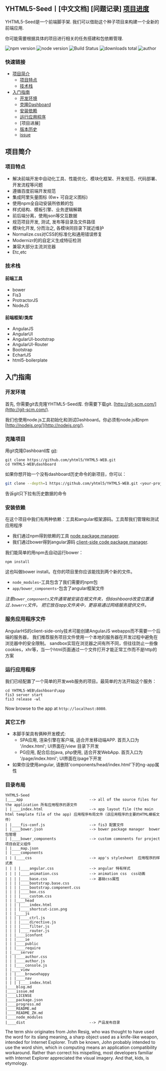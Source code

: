 ## YHTML5-Seed丨[中文文档] [问题记录] [项目进度]


YHTML5-Seed是一个前端脚手架. 我们可以借助这个种子项目来构建一个全新的前端应用.   

你可能需要根据具体的项目进行相关的任务搭建和包依赖管理.
               
![npm version] ![node version] ![Build Status] ![downloads total] ![author]


### 快速链接
- [项目简介](#项目简介)
    - [项目特点](#项目特点)
    - [技术栈](#浏览器兼容)
- [入门指南](#入门指南)
    - [开发环境](#开发环境)
    - [克隆Dashboard](#克隆Dashboard)
    - [安装依赖](#安装依赖)
    - [运行应用程序](#运行应用程序)
    - [项目进展]
    - [版本历史](https://github.com/yhtml5/FW-Dashboard/blob/master/changeLog.md)
    - [issue]
    

## 项目简介

### 项目特点
  * 解决前端开发中自动化工具、性能优化、模块化框架、开发规范、代码部署、开发流程等问题 
  * 遵循百度前端开发规范
  * 集成阿里矢量图标 (6w+ 可自定义图标)
  * 使用npm全自动安装所依赖的包
  * 样式结构、模板引擎、业务逻辑解耦
  * 前后端分离，使用json等交互数据
  * 规范项目开发, 测试, 发布等目录及文件路径
  * 模块化开发, 分而治之, 各模块同目录下就近维护 
  * Normalize.css对CSS的标准化和通用错误修复
  * Modernizr的的自定义生成特征检测
  * 兼容大部分主流浏览器
  * Etc,etc

### 技术栈

#### 前端工具
  * bower
  * Fis3
  * ProtractorJS
  * NodeJS 

#### 前端框架/类库

  * AngularJS
  * AngularUI
  * AngularUI-bootstrap
  * AngularUI-Router
  * Bootstrap
  * EchartJS 
  * html5-boilerplate

## 入门指南

### 开发环境

首先, 你需要git去克隆YHTML5-Seed库. 你需要下载git. [http://git-scm.com/](http://git-scm.com/).

我们也使用node.js工具初始化和测试Dashboard。你必须有node.js和npm
[http://nodejs.org/](http://nodejs.org/).

 
### 克隆项目

用git克隆Dashboard库
[git][git]:
```
git clone https://github.com/yhtml5/YHTML5-WEB.git
cd YHTML5-WEB\dashboard
```

如果你想开始一个没有dashboard历史命令的新项目，你可以：

```bash
git clone --depth=1 https://github.com/yhtml5/YHTML5-WEB.git <your-project-name>
```

告诉git只下拉有历史数据的命令

### 安装依赖

在这个项目中我们有两种依赖：工具和angular框架源码。工具帮我们管理和测试应用程序

* 我们通过npm得到依赖的工具
[node package manager][npm].
* 我们通过bower得到angular源码
[client-side code package manager][bower].

我们能简单的用npm去自动运行bower：
```
npm install
```

这也叫做bower install。在你的项目里你应该能找到两个新的文件。

* `node_modules`-工具包含了我们需要的npm包
* `app/bower_components`-包含了angular框架文件


*注意`bower_components`文件通常被安装在根文件夹，但dashboard改变位置通过`.bowerrc`文件。
把它放在app文件夹中，更容易通过网络服务提供文件。*



### 服务应用程序文件

AngularHS的client-side-only技术可能创建AngularJS webapps而不需要一个后端的服务器，
我们推荐服务项目文件使用一个本地的服务器在开发过程中避免在浏览器中的安全限制。
sandbox实现在浏览器之间有所不同，但往往防止一些像cookies，xhr等，当一个html页面通过一个文件打开才能正常工作而不是http的方案


### 运行应用程序

我们已经配置了一个简单的开发web服务的项目。最简单的方法开始这个服务：

```
cd YHTML5-WEB\dashboard\app 
fis3 server start
fis3 release -wl
```

Now browse to the app at `http://localhost:8080`.



### 其它工作

* 本脚手架具有俩种开发模式:
  * SPA应用, 渲染引擎在客户端, 适合开发移动端APP. 首页入口为 '/index.html'; UI界面在/view 目录下开发 
  * PG应用, 配合后台java, php使用, 适合开发WebApp. 首页入口为 '/page/index.html'; UI界面在/page下开发  
* 如果你没使用angular, 请删除'components/head/index.html'下的ng-app属性 




### 目录布局

```
YHTML5-Seed
|____app                              --> all of the source files for the application 所有应用程序的源文件
| |____index.html                     --> app layout file (the main html template file of the app) 应用程序布局文件（该应用程序的主要的HTML模板文件）
| |____fis-conf.js                    --> fis3 配置文件
| |____bower.json                     --> bower package manager  bower包管理
| |____bower_components               --> custom comonents for project 项目自定义组件
| |____map.json
| |____components
| | |____css                          --> app's stylesheet  应用程序的样式表
| | | |____angular.css                --> angular 特有样式
| | | |____animation.css              --> animation css  css动画
| | | |____base.css                   --> 基础css属性
| | | |____bootstrap.base.css
| | | |____bootstrap.component.css
| | | |____box.css
| | | |____custom.css
| | |____head
| | | |____index.html
| | | |____shortcut-icon.png
| | |____js
| | | |____ctrl.js
| | | |____directive.js
| | | |____filter.js
| | | |____router.js
| | |____iconfont
| | |____ie
| | |____public
| | |____require
| |____server
| | |____author.css
| | |____author.js
| | |____console.js
| |____view
| | |____browsehappy
| | |____nav
| | | |____index.html
|____blog.md
|____issue.md
|____LICENSE
|____package.json
|____progress.md
|____README.md             
|____README_ZH.md
|____node_modules    
|____dist                             --> 产品发布目录
```


The term shiv originates from John Resig, who was thought to have used the word for its slang meaning, 
a sharp object used as a knife-like weapon, intended for Internet Explorer. 
Truth be known, John probably intended to use the word shim, which in computing means an application compatibility workaround. 
Rather than correct his mispelling, most developers familiar with Internet Explorer appreciated the visual imagery. 
And that, kids, is etymology.

[author]:https://img.shields.io/badge/author-yhtml5-blue.svg
[Build Status]:https://img.shields.io/travis/twbs/bootstrap/master.svg
[downloads total]:https://img.shields.io/github/downloads/atom/atom/total.svg
[npm version]:https://img.shields.io/npm/v/npm.svg
[node version]:https://img.shields.io/badge/node-v4.3.2-blue.svg

[bower]: http://bower.io
[changeLog]:https://github.com/yhtml5/FW-Dashboard/blob/master/changeLog.md
[git]: http://git-scm.com/
[http-server]: https://github.com/nodeapps/http-server
[issue]:https://github.com/yhtml5/FW-Dashboard/blob/master/changeLog.md
[jasmine]: http://jasmine.github.io
[karma]: http://karma-runner.github.io
[modernizr]:https://modernizr.com
[npm]: https://www.npmjs.org/
[node]: http://nodejs.org
[problem]:https://github.com/yhtml5/FW-Dashboard/blob/master/question.md
[project progress]:https://github.com/yhtml5/FW-Dashboard/issues?q=%E4%BB%BB%E5%8A%A1+is%3Aopen
[protractor]: https://github.com/angular/protractor
[travis]: https://travis-ci.org/

[问题解析]:https://github.com/yhtml5/YHTML-Seed/issue.md
[项目进度]:https://github.com/yhtml5/YHTML-Seed/progress.md
[英文文档]:https://github.com/yhtml5/YHTML5-Seed/README.md

